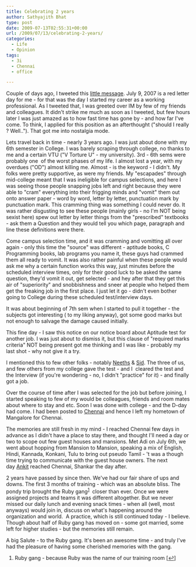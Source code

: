 ```yaml
---
title: Celebrating 2 years
author: Sathyajith Bhat
type: post
date: 2009-07-13T02:55:31+00:00
url: /2009/07/13/celebrating-2-years/
categories:
  - Life
  - Opinion
tags:
  - 3i
  - Chennai
  - office

---
```

Couple of days ago, I tweeted this [little message][1]. July 9, 2007 is a red letter day for me - for that was the day I started my career as a working professional. As I tweeted that, I was greeted over IM by few of my friends and colleagues. It didn't strike me much as soon as I tweeted, but few hours later I was just amazed as to how fast time has gone by - and how far I've come. To think, I applied for this position as an afterthought ("should I really ? Well.."). That got me into nostalgia mode.

<!--more-->

Lets travel back in time - nearly 3 years ago. I was just about done with my 6th semester in College. I was barely scraping through college, no thanks to me and a certain VTU ("V Torture U" - my university). 3rd - 6th sems were probably one  of the worst phases of my life. I almost lost a year, with my overdues ("OD") almost killing me. Almost - is the keyword - I didn't. My folks were pretty supportive, as were my friends. My "escapades" through mid-college meant that I was ineligible for campus selections, and here I was seeing those people snapping jobs left and right because they were able to "cram" everything into their frigging minds and "vomit" them out onto answer paper - word by word, letter by letter, punctuation mark by punctuation mark. This cramming thing was something I could never do. It was rather disgusting to see these people (mainly girls - no I'm NOT being sexist here) spew out letter by letter things from the "prescribed" textbooks - ask them a Question and they would tell you which page, paragraph and line these definitions were there.

Come campus selection time, and it was cramming and vomitting all over again - only this time the "source" was different - aptitude books, C Programming books, lab programs you name it, these guys had crammed them all ready to vomit. It was also rather painful when these people would ask me why a certain function works this way, just minutes before the scheduled interview times, only for their good luck to be asked the same question, they'd vomit it out, get selected - and hey after that they get this air of "superiority" and snobbishness and sneer at people who helped them get the freaking job in the first place. I just let it go - didn't even bother going to College during these scheduled test/interview days.

It was about beginning of 7th sem when I started to pull it together - the subjects got interesting ( to my liking anyway), got some good marks but not enough to salvage the damage caused initially.

This fine day - I saw this notice on our notice board about Aptitude test for another job. I was just about to dismiss it, but this clause of "required marks criteria" NOT being present got me thinking and I was like - probably my last shot - why not give it a try.

I mentioned this to few other folks - notably [Neeths][2] & [Sid][3]. The three of us, and few others from my college gave the test - and I  cleared the test and the Interview (if you're wondering - no, I didn't "practice" for it) - and finally got a job.

Over the course of time after I was selected for the job but before joining, I started speaking to few of my would be colleagues, friends and room mates about where to stay and etc. Soon I was done with college - and the D-day had come. I had been posted to [Chennai][4] and hence I left my hometown of Mangalore for Chennai.

The memories are still fresh in my mind - I reached Chennai few days in advance as I didn't have a place to stay there, and thought I'll need a day or two to scope out few guest houses and mansions. Met Adi on July 6th, we went about hopping from Mansion to Mansion, speaking a mix of English, Hindi, Kannada, Konkani, Tulu to bring out pseudo Tamil - 't was a though time trying to communicate with the guest house owners. The next day [Ankit][5] reached Chennai, Shankar the day after.

2 years have passed by since then. We've had our fair share of ups and downs. The first 3 months of training - which was an absolute bliss. The pondy trip brought the Ruby gang<sup><a href="#footnote_0_273" id="identifier_0_273" class="footnote-link footnote-identifier-link" title="Ruby gang &ndash; because Ruby was the name of our training room">1</a></sup>  closer than ever. Once we were assigned projects and teams it was different altogether. But we never missed our daily lunch and evening snack times - when all (well, most anyways) would join in, discuss on what's happening around the organization and world.  A practice, which is still continued today - I believe. Though about half of Ruby gang has moved on - some got married, some left for higher studies - but the memories still remain.

A big Salute - to the Ruby gang. It's been an awesome time - and truly I've had the pleasure of having some cherished memories with the gang.

<ol class="footnotes">
  <li id="footnote_0_273" class="footnote">
    Ruby gang - because Ruby was the name of our training room [<a href="#identifier_0_273" class="footnote-link footnote-back-link">&#8617;</a>]
  </li>
</ol>

 [1]: https://twitter.com/SathyaBhat/status/2536944167
 [2]: https://twitter.com/neetharao
 [3]: https://tech-mania.com/
 [4]: https://maps.google.com/maps?om=0&iwloc=addr&f=q&ll=13.060416%2C80.249634&hl=en&z=11&ie=UTF8
 [5]: https://this-is-the-e-n-d.blogspot.com/
